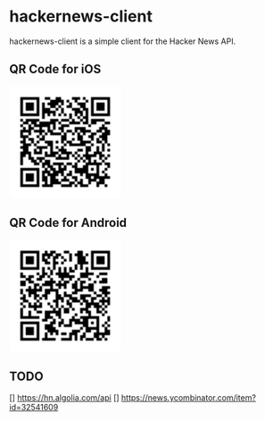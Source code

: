 # hackernews-client

hackernews-client is a simple client for the Hacker News API.

## QR Code for iOS

<img src="./qr-code-iOS.svg" width="200" />

## QR Code for Android

<img src="./qr-code-android.svg" width="200" />

## TODO

[] https://hn.algolia.com/api
[] https://news.ycombinator.com/item?id=32541609
